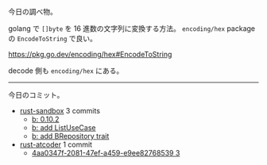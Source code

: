 今日の調べ物。

golang で `[]byte` を 16 進数の文字列に変換する方法。 `encoding/hex` package の `EncodeToString` で良い。

<https://pkg.go.dev/encoding/hex#EncodeToString>

decode 側も `encoding/hex` にある。

---

今日のコミット。

- [rust-sandbox](https://github.com/bouzuya/rust-sandbox) 3 commits
  - [b: 0.10.2](https://github.com/bouzuya/rust-sandbox/commit/5108042fa1c46d7b86d479b53accd7b2f1cb1cc9)
  - [b: add ListUseCase](https://github.com/bouzuya/rust-sandbox/commit/0cbc7c7671e6a4bccbfe325cf397c4d172e00b6a)
  - [b: add BRepository trait](https://github.com/bouzuya/rust-sandbox/commit/19563b8af3a0191777a55f21908cb01e9792abcd)
- [rust-atcoder](https://github.com/bouzuya/rust-atcoder) 1 commit
  - [4aa0347f-2081-47ef-a459-e9ee82768539 3](https://github.com/bouzuya/rust-atcoder/commit/84325246018b3de7f002b3b970f33ddf0102b46c)
